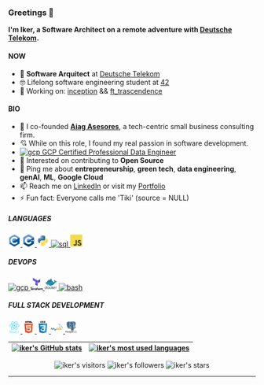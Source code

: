 ### Greetings 👋

**I'm Iker, a Software Architect on a remote adventure with [Deutsche Telekom](https://www.telekom.com/en).**

#### NOW

- 💼 **Software Arquitect** at [Deutsche Telekom](https://www.telekom.com/en)
- 🤓 Lifelong software engineering student at [42](https://42.fr/en/homepage/)
- 🚀 Working on: [inception](https://github.com/iker-gonzalez/inception) && [ft_trascendence](https://github.com/iker-gonzalez/ft_trascendence)


#### BIO
- 🏢 I co-founded [**Aiag Asesores**](https://www.aiagasesores.com/), a tech-centric small business consulting firm.
- 💘 While on this role, I found my real passion in software development.
- <a href="https://cloud.google.com" target="_blank" rel="noreferrer"> <img src="https://www.vectorlogo.zone/logos/google_cloud/google_cloud-icon.svg" alt="gcp" width="18" height="18"/> </a> [GCP Certified Professional Data Engineer](https://google.accredible.com/a3d13a21-34a0-4b57-850f-a896b57eefa6?key=41a2ac44793edb7afe4ccc8a3ef629cb8d27176fd2cef561102579d3574b872e)
- 🌱 Interested on contributing to **Open Source**
- 💬 Ping me about **entrepreneurship**, **green tech**, **data engineering**, **genAI**, **ML**, **Google Cloud** 
- 📫 Reach me on [LinkedIn](https://www.linkedin.com/in/ikgonzal/) or visit my [Portfolio](https://www.ikergonzalez.dev/)
- ⚡️ Fun fact: Everyone calls me 'Tiki' (source = NULL)

##### LANGUAGES
<p align="left"> 
<a href="https://www.cprogramming.com/" target="_blank" rel="noreferrer"> <img src="https://raw.githubusercontent.com/devicons/devicon/master/icons/c/c-original.svg" alt="c" width="25" height="25"/> </a> 
<a href="https://www.w3schools.com/cpp/" target="_blank" rel="noreferrer"> <img src="https://raw.githubusercontent.com/devicons/devicon/master/icons/cplusplus/cplusplus-original.svg" alt="cplusplus" width="25" height="25"/> </a> 
<a href="https://www.python.org" target="_blank" rel="noreferrer"> <img src="https://raw.githubusercontent.com/devicons/devicon/master/icons/python/python-original.svg" alt="python" width="25" height="25"/> </a> 
<a href="https://www.w3schools.com/sql/" target="_blank" rel="noreferrer"> <img src="https://camo.githubusercontent.com/d493ce02c2227c94dea2137303d298279ef4bd757c691e009ab991f2c33b0219/68747470733a2f2f7777772e7376677265706f2e636f6d2f73686f772f3235353833322f73716c2e737667" alt="sql" width="25" height="25"/> </a> 
<a href="https://www.javascript.com/" target="_blank" rel="noreferrer"> <img src="https://raw.githubusercontent.com/devicons/devicon/master/icons/javascript/javascript-original.svg" alt="javascript" width="25" height="25"/> </a> 
</p>

##### DEVOPS
<a href="https://cloud.google.com" target="_blank" rel="noreferrer"> <img src="https://www.vectorlogo.zone/logos/google_cloud/google_cloud-icon.svg" alt="gcp" width="25" height="25"/> </a>
<a href="https://www.terraform.io/" target="_blank" rel="noreferrer"> <img src="https://raw.githubusercontent.com/devicons/devicon/master/icons/terraform/terraform-original-wordmark.svg" alt="docker" width="25" height="25"/> </a> 
<a href="https://www.docker.com/" target="_blank" rel="noreferrer"> <img src="https://raw.githubusercontent.com/devicons/devicon/master/icons/docker/docker-original-wordmark.svg" alt="docker" width="25" height="25"/> </a> 
<a href="https://www.gnu.org/software/bash/" target="_blank" rel="noreferrer"> <img src="https://www.vectorlogo.zone/logos/gnu_bash/gnu_bash-icon.svg" alt="bash" width="25" height="25"/> </a> 

##### FULL STACK DEVELOPMENT
<a href="https://react.dev/" target="_blank" rel="noreferrer"> <img src="https://raw.githubusercontent.com/devicons/devicon/master/icons/react/react-original-wordmark.svg" alt="react" width="25" height="25"/> </a> <a href="https://www.w3.org/html/" target="_blank" rel="noreferrer"> <img src="https://raw.githubusercontent.com/devicons/devicon/master/icons/html5/html5-original-wordmark.svg" alt="html5" width="25" height="25"/> </a> <a href="https://www.w3schools.com/css/" target="_blank" rel="noreferrer"> <img src="https://raw.githubusercontent.com/devicons/devicon/master/icons/css3/css3-original-wordmark.svg" alt="css3" width="25" height="25"/> </a> <a href="https://www.mysql.com/" target="_blank" rel="noreferrer"> <img src="https://raw.githubusercontent.com/devicons/devicon/master/icons/mysql/mysql-original-wordmark.svg" alt="mysql" width="25" height="25"/> </a> <a href="https://www.postgresql.org" target="_blank" rel="noreferrer"> <img src="https://raw.githubusercontent.com/devicons/devicon/master/icons/postgresql/postgresql-original-wordmark.svg" alt="postgresql" width="25" height="25"/> </a>

| [![iker's GitHub stats](https://github-readme-stats.vercel.app/api?username=iker-gonzalez&count_private=true&show_icons=true&hide=issues&hide_border=true&theme=duefy)](https://github.com/iker-gonzalez?tab=repositories) | [![iker's most used languages](https://github-readme-stats.vercel.app/api/top-langs/?username=iker-gonzalez&langs_count=16&count_private=true&layout=compact&hide_border=true&theme=duefy)](https://github.com/iker-gonzalez?tab=repositories) |
|:-:|:-:|

<p align="center">
	<img alt="iker's visitors" src="https://komarev.com/ghpvc/?username=iker-gonzalez&color=red&style=flat&label=visitors" />
	<img alt="iker's followers" src="https://img.shields.io/github/followers/iker-gonzalez?color=blu" />
	<img alt="iker's stars" src="https://img.shields.io/github/stars/iker-gonzalez?color=blue" />
</p>

---


